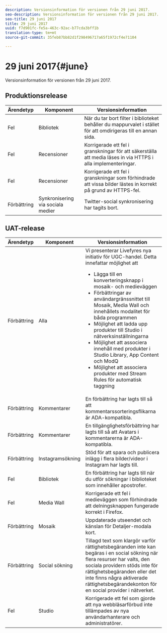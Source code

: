 ```yaml
---
description: Versionsinformation för versionen från 29 juni 2017.
seo-description: Versionsinformation för versionen från 29 juni 2017.
seo-title: 29 juni 2017
title: 29 juni 2017
uuid: f7d901fc-fe5a-463c-92ac-b77cda3bff1b
translation-type: tm+mt
source-git-commit: 35feb87bb82d1f298496717a65f1972cf4e71104

---
```



# 29 juni 2017{#june}

Versionsinformation för versionen från 29 juni 2017.

## Produktionsrelease

| **Ärendetyp** | **Komponent** | **Versionsinformation** |
|---|---|---|
| Fel | Bibliotek | När du tar bort filter i biblioteket behåller du mappurvalet i stället för att omdirigeras till en annan sida. |
| Fel | Recensioner | Korrigerade ett fel i granskningar för att säkerställa att media läses in via HTTPS i alla implementeringar. |
| Fel | Recensioner | Korrigerade ett fel i granskningar som förhindrade att vissa bilder lästes in korrekt på grund av HTTPS-fel. |
| Förbättring | Synkronisering via sociala medier | Twitter-social synkronisering har tagits bort. |

## UAT-release

| Ärendetyp | Komponent | Versionsinformation |
|--- |--- |--- |
| Förbättring | Alla | Vi presenterar Livefyres nya initiativ för UGC-handel. Detta innefattar möjlighet att  <br><ul><li>Lägga till en konverteringsknapp i mosaik- och medieväggen</li><li> Förbättringar av användargränssnittet till Mosaik, Media Wall och innehållets modalitet för båda programmen</li><li>Möjlighet att ladda upp produkter till Studio i nätverksinställningarna</li><li>Möjlighet att associera innehåll med produkter i Studio Library, App Content och ModQ</li><li>Möjlighet att associera produkter med Stream Rules för automatisk taggning</li></ul> |
| Förbättring | Kommentarer | En förbättring har lagts till så att kommentarssorteringsflikarna är ADA-kompatibla. |
| Förbättring | Kommentarer | En tillgänglighetsförbättring har lagts till så att Avatars i kommentarerna är ADA-kompatibla. |
| Förbättring | Instagramsökning | Stöd för att spara och publicera inlägg i flera bilder/videor i Instagram har lagts till. |
| Fel | Bibliotek | En förbättring har lagts till när du utför sökningar i biblioteket som innehåller apostrofer. |
| Fel | Media Wall | Korrigerade ett fel i medieväggen som förhindrade att delningsknappen fungerade korrekt i Firefox. |
| Förbättring | Mosaik | Uppdaterade utseendet och känslan för Detaljer-modala kort. |
| Förbättring | Social sökning | Tillagd text som klargör varför rättighetsbegäranden inte kan begäras i en social sökning när flera resurser har valts, den sociala providern stöds inte för rättighetsbegäranden eller det inte finns några aktiverade rättighetsbegärandekonton för en social provider i nätverket. |
| Fel | Studio | Korrigerade ett fel som gjorde att nya webbläsarförbud inte tillämpades av nya användarhanterare och administratörer. |


